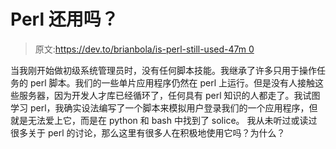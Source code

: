 # Perl 还用吗？

> 原文:[https://dev.to/brianbola/is-perl-still-used-47m 0](https://dev.to/brianbola/is-perl-still-used--47m0)

当我刚开始做初级系统管理员时，没有任何脚本技能。我继承了许多只用于操作任务的 perl 脚本。我们的一些单片应用程序仍然在 perl 上运行。但是没有人接触这些服务器，因为开发人才库已经循环了，任何具有 perl 知识的人都走了。我试图学习 perl，我确实设法编写了一个脚本来模拟用户登录我们的一个应用程序，但就是无法爱上它，而是在 python 和 bash 中找到了 solice。
我从未听过或读过很多关于 perl 的讨论，那么这里有很多人在积极地使用它吗？为什么？